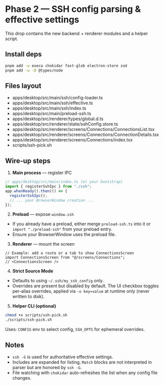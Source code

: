 # Phase 2 — SSH config parsing & effective settings

This drop contains the new backend + renderer modules and a helper script.

## Install deps
```bash
pnpm add -w execa chokidar fast-glob electron-store zod
pnpm add -w -D @types/node
```

## Files layout
- apps/desktop/src/main/ssh/config-loader.ts
- apps/desktop/src/main/ssh/effective.ts
- apps/desktop/src/main/ssh/index.ts
- apps/desktop/src/main/preload-ssh.ts
- apps/desktop/src/renderer/types/global.d.ts
- apps/desktop/src/renderer/state/sshConfig.store.ts
- apps/desktop/src/renderer/screens/Connections/ConnectionsList.tsx
- apps/desktop/src/renderer/screens/Connections/ConnectionDetails.tsx
- apps/desktop/src/renderer/screens/Connections/index.tsx
- scripts/ssh-pick.sh

## Wire-up steps

1) **Main process** — register IPC
```ts
// apps/desktop/src/main/index.ts (or your bootstrap)
import { registerSshIpc } from "./ssh";
app.whenReady().then(() => {
  registerSshIpc();
  // ... your BrowserWindow creation ...
});
```

2) **Preload** — expose `window.ssh`
- If you already have a preload, either merge `preload-ssh.ts` into it
  or `import "./preload-ssh"` from your preload entry.
- Ensure your BrowserWindow uses the preload file.

3) **Renderer** — mount the screen
```tsx
// Example: add a route or a tab to show ConnectionsScreen
import ConnectionsScreen from "@/screens/Connections";
// <ConnectionsScreen />
```

4) **Strict Source Mode**
- Defaults to using `~/.ssh/my_ssh_config` only.
- Overrides are present but disabled by default. The UI checkbox toggles per-alias overrides,
  applied via `-o key=value` at runtime only (never written to disk).

5) **Helper CLI (optional)**
```bash
chmod +x scripts/ssh-pick.sh
./scripts/ssh-pick.sh
```
Uses: `CONFIG` env to select config, `SSH_OPTS` for ephemeral overrides.

## Notes
- `ssh -G` is used for authoritative effective settings.
- Includes are expanded for listing; `Match` blocks are not interpreted in parser but are honored by `ssh -G`.
- File watching with `chokidar` auto-refreshes the list when any config file changes.
